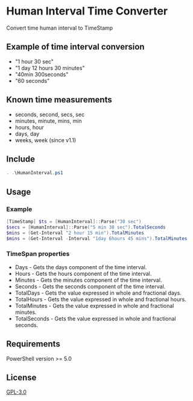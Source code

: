 # Human Interval Time Converter
Convert time human interval to TimeStamp

## Example of time interval conversion
* "1 hour 30 sec"
* "1 day 12 hours 30 minutes"
* "40min 300seconds"
* "60 seconds"

## Known time measurements
* seconds, second, secs, sec
* minutes, minute, mins, min
* hours, hour
* days, day
* weeks, week (since v1.1)

## Include
```powershell
. .\HumanInterval.ps1
```

## Usage
### Example
```powershell
[TimeStamp] $ts = [HumanInterval]::Parse("30 sec")
$secs = [HumanInterval]::Parse("5 min 30 sec").TotalSeconds
$mins = (Get-Interval "2 hour 15 min").TotalMinutes
$mins = (Get-Interval -Interval "1day 6hours 45 mins").TotalMinutes
```

### TimeSpan properties
* Days - Gets the days component of the time interval.
* Hours - Gets the hours component of the time interval.
* Minutes - Gets the minutes component of the time interval.
* Seconds - Gets the seconds component of the time interval.
* TotalDays - Gets the value expressed in whole and fractional days.
* TotalHours - Gets the value expressed in whole and fractional hours.
* TotalMinutes - Gets the value expressed in whole and fractional minutes.
* TotalSeconds - Gets the value expressed in whole and fractional seconds.

## Requirements
PowerShell version >= 5.0

## License
[GPL-3.0](https://github.com/Quake4/HumanInterval/blob/master/LICENSE)
